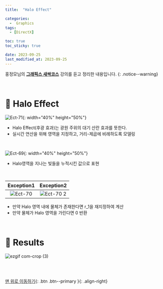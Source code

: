 ```yaml
---
title:  "Halo Effect" 

categories:
  -  Graphics
tags:
  - [DirectX]

toc: true
toc_sticky: true

date: 2023-09-25
last_modified_at: 2023-09-25
---
```



홍정모님의 **[그래픽스 새싹코스](https://honglab.co.kr/)** 강의를 듣고 정리한 내용입니다.
{: .notice--warning}

<br>


# 🐥 Halo Effect

![Ect-71](https://github.com/inhopp/StyleGAN/assets/96368476/c2a191e4-c1ea-4da6-9766-60212dd299a2){: width="40%" height="50%"}

- Halo Effect(후광 효과)는 광원 주위의 대기 산란 효과를 뜻한다.
- 실시간 연산을 위해 영역을 지정하고, 거리-제곱에 비례하도록 모델링


<br>

![Ect-69](https://github.com/inhopp/StyleGAN/assets/96368476/a40be1be-04fb-41e8-9e67-2e59bcc2a904){: width="40%" height="50%"}

- Halo영역을 지나는 빛들을 누적시킨 값으로 표현

<br>

| Exception1 | Exception2 |
|:-:|:-:|
|![Ect-70](https://github.com/inhopp/StyleGAN/assets/96368476/7fe87a09-7fa7-4cba-bdd5-577ee3557561)|![Ect-70 2](https://github.com/inhopp/StyleGAN/assets/96368476/079a450a-3119-449d-aa4d-db15e05edb90)|

- 만약 Halo 영역 내에 물체가 존재한다면 r_1을 재지정하여 계산
- 만약 물체가 Halo 영역을 가린다면 0 반환

<br>


# 🐥 Results

![ezgif com-crop (3)](https://github.com/inhopp/StyleGAN/assets/96368476/04a44d89-c8b0-4325-9ff8-a5fadb8b4a48)


<br>
<br>


[맨 위로 이동하기](#){: .btn .btn--primary }{: .align-right}